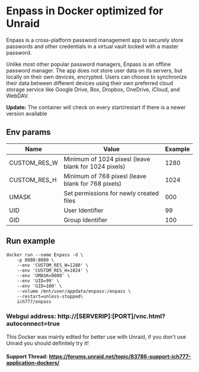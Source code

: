 # Enpass in Docker optimized for Unraid
Enpass is a cross-platform password management app to securely store passwords and other credentials in a virtual vault locked with a master password.

Unlike most other popular password managers, Enpass is an offline password manager. The app does not store user data on its servers, but locally on their own devices, encrypted. Users can choose to synchronize their data between different devices using their own preferred cloud storage service like Google Drive, Box, Dropbox, OneDrive, iCloud, and WebDAV. 

**Update:** The container will check on every start/restart if there is a newer version available

## Env params
| Name | Value | Example |
| --- | --- | --- |
| CUSTOM_RES_W | Minimum of 1024 pixesl (leave blank for 1024 pixels) | 1280 |
| CUSTOM_RES_H | Minimum of 768 pixesl (leave blank for 768 pixels) | 1024 |
| UMASK | Set permissions for newly created files | 000 |
| UID | User Identifier | 99 |
| GID | Group Identifier | 100 |

## Run example
```
docker run --name Enpass -d \
    -p 8080:8080 \
    --env 'CUSTOM_RES_W=1280' \
    --env 'CUSTOM_RES_H=1024' \
    --env 'UMASK=0000' \
    --env 'UID=99' \
    --env 'GID=100' \
    --volume /mnt/user/appdata/enpass:/enpass \
    --restart=unless-stopped\
    ich777/enpass
```

### Webgui address: http://[SERVERIP]:[PORT]/vnc.html?autoconnect=true

This Docker was mainly edited for better use with Unraid, if you don't use Unraid you should definitely try it!
 
#### Support Thread: https://forums.unraid.net/topic/83786-support-ich777-application-dockers/
